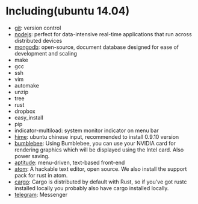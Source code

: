 # Including(ubuntu 14.04)
* [git](https://git-scm.com/):  version control
* [nodejs](https://nodejs.org/):  perfect for data-intensive real-time applications that run across distributed devices
* [mongodb](https://www.mongodb.org/):  open-source, document database designed for ease of development and scaling
* make
* gcc
* ssh
* vim
* automake
* unzip
* tree
* rust
* dropbox
* easy_install
* pip
* indicator-multiload:  system monitor indicator on menu bar
* [hime](http://goodjack.blogspot.tw/2013/08/linux-phonetic-setting.html):  ubuntu chinese input, recommended to install 0.9.10 version
* [bumblebee](https://wiki.ubuntu.com/Bumblebee):  Using Bumblebee, you can use your NVIDIA card for rendering graphics which will be displayed using the Intel card. Also power saving.
* [aptitude](https://help.ubuntu.com/lts/serverguide/aptitude.html): menu-driven, text-based front-end
* [atom](https://atom.io/): A hackable text editor, open source. We also install the support pack for rust in atom.
* [cargo](https://github.com/rust-lang/cargo):  Cargo is distributed by default with Rust, so if you've got rustc installed locally you probably also have cargo installed locally.
* [telegram](https://telegram.org/): Messenger
